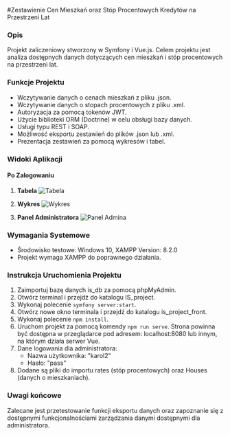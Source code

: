 #Zestawienie Cen Mieszkań oraz Stóp Procentowych Kredytów na Przestrzeni Lat

### Opis
Projekt zaliczeniowy stworzony w Symfony i Vue.js. Celem projektu jest analiza dostępnych danych dotyczących cen mieszkań i stóp procentowych na przestrzeni lat.

### Funkcje Projektu
- Wczytywanie danych o cenach mieszkań z pliku .json.
- Wczytywanie danych o stopach procentowych z pliku .xml.
- Autoryzacja za pomocą tokenów JWT.
- Użycie biblioteki ORM (Doctrine) w celu obsługi bazy danych.
- Usługi typu REST i SOAP.
- Możliwość eksportu zestawień do plików .json lub .xml.
- Prezentacja zestawień za pomocą wykresów i tabel.

### Widoki Aplikacji
#### Po Zalogowaniu
1. **Tabela**
   ![Tabela](link_do_zdjęcia)

2. **Wykres**
   ![Wykres](link_do_zdjęcia)

3. **Panel Administratora**
   ![Panel Admina](link_do_zdjęcia)

### Wymagania Systemowe
- Środowisko testowe: Windows 10, XAMPP Version: 8.2.0
- Projekt wymaga XAMPP do poprawnego działania.

### Instrukcja Uruchomienia Projektu
1. Zaimportuj bazę danych is_db za pomocą phpMyAdmin.
2. Otwórz terminal i przejdź do katalogu IS_project.
3. Wykonaj polecenie `symfony server:start`.
4. Otwórz nowe okno terminala i przejdź do katalogu is_project_front.
5. Wykonaj polecenie `npm install`.
6. Uruchom projekt za pomocą komendy `npm run serve`. Strona powinna być dostępna w przeglądarce pod adresem: localhost:8080 lub innym, na którym działa serwer Vue.
7. Dane logowania dla administratora: 
   - Nazwa użytkownika: "karol2"
   - Hasło: "pass"
8. Dodane są pliki do importu rates (stóp procentowych) oraz Houses (danych o mieszkaniach).

### Uwagi końcowe
Zalecane jest przetestowanie funkcji eksportu danych oraz zapoznanie się z dostępnymi funkcjonalnościami zarządzania danymi dostępnymi dla administratora.
